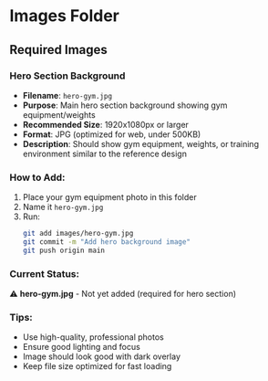 # Images Folder

## Required Images

### Hero Section Background
- **Filename**: `hero-gym.jpg`
- **Purpose**: Main hero section background showing gym equipment/weights
- **Recommended Size**: 1920x1080px or larger
- **Format**: JPG (optimized for web, under 500KB)
- **Description**: Should show gym equipment, weights, or training environment similar to the reference design

### How to Add:
1. Place your gym equipment photo in this folder
2. Name it `hero-gym.jpg`
3. Run:
   ```bash
   git add images/hero-gym.jpg
   git commit -m "Add hero background image"
   git push origin main
   ```

### Current Status:
⚠️ **hero-gym.jpg** - Not yet added (required for hero section)

### Tips:
- Use high-quality, professional photos
- Ensure good lighting and focus
- Image should look good with dark overlay
- Keep file size optimized for fast loading
